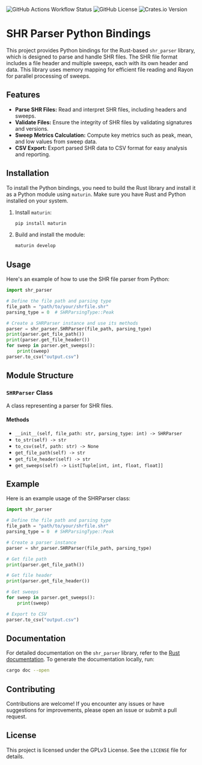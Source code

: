 ![GitHub Actions Workflow Status](https://img.shields.io/github/actions/workflow/status/xerrion/shr_parser_py/CI.yml) ![GitHub License](https://img.shields.io/github/license/xerrion/shr_parser_py) ![Crates.io Version](https://img.shields.io/crates/v/shr_parser_py)

# SHR Parser Python Bindings

This project provides Python bindings for the Rust-based `shr_parser` library, which is designed to parse and handle SHR files. The SHR file format includes a file header and multiple sweeps, each with its own header and data. This library uses memory mapping for efficient file reading and Rayon for parallel processing of sweeps.

## Features

- **Parse SHR Files:** Read and interpret SHR files, including headers and sweeps.
- **Validate Files:** Ensure the integrity of SHR files by validating signatures and versions.
- **Sweep Metrics Calculation:** Compute key metrics such as peak, mean, and low values from sweep data.
- **CSV Export:** Export parsed SHR data to CSV format for easy analysis and reporting.

## Installation

To install the Python bindings, you need to build the Rust library and install it as a Python module using `maturin`. Make sure you have Rust and Python installed on your system.

1. Install `maturin`:
    ```sh
    pip install maturin
    ```

2. Build and install the module:
    ```sh
    maturin develop
    ```

## Usage

Here's an example of how to use the SHR file parser from Python:

```python
import shr_parser

# Define the file path and parsing type
file_path = "path/to/your/shrfile.shr"
parsing_type = 0  # SHRParsingType::Peak

# Create a SHRParser instance and use its methods
parser = shr_parser.SHRParser(file_path, parsing_type)
print(parser.get_file_path())
print(parser.get_file_header())
for sweep in parser.get_sweeps():
    print(sweep)
parser.to_csv("output.csv")
```

## Module Structure

### `SHRParser` Class

A class representing a parser for SHR files.

#### Methods

- `__init__(self, file_path: str, parsing_type: int) -> SHRParser`
- `to_str(self) -> str`
- `to_csv(self, path: str) -> None`
- `get_file_path(self) -> str`
- `get_file_header(self) -> str`
- `get_sweeps(self) -> List[Tuple[int, int, float, float]]`

## Example

Here is an example usage of the SHRParser class:

```python
import shr_parser

# Define the file path and parsing type
file_path = "path/to/your/shrfile.shr"
parsing_type = 0  # SHRParsingType::Peak

# Create a parser instance
parser = shr_parser.SHRParser(file_path, parsing_type)

# Get file path
print(parser.get_file_path())

# Get file header
print(parser.get_file_header())

# Get sweeps
for sweep in parser.get_sweeps():
    print(sweep)

# Export to CSV
parser.to_csv("output.csv")
```

## Documentation

For detailed documentation on the `shr_parser` library, refer to the [Rust documentation](https://docs.rs/shr_parser/1.0.2/shr_parser/). To generate the documentation locally, run:

```sh
cargo doc --open
```

## Contributing

Contributions are welcome! If you encounter any issues or have suggestions for improvements, please open an issue or submit a pull request.

## License

This project is licensed under the GPLv3 License. See the `LICENSE` file for details.
